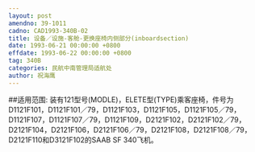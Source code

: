 ```yaml
---
layout: post
amendno: 39-1011
cadno: CAD1993-340B-02
title: 设备／设施-客舱-更换座椅内侧部分(inboardsection)
date: 1993-06-21 00:00:00 +0800
effdate: 1993-06-22 00:00:00 +0800
tag: 340B
categories: 民航中南管理局适航处
author: 祝海鹰
---
```


##适用范围:
装有121型号(MODLE)，ELETE型(TYPE)乘客座椅，件号为D1121F101，D1121F101／79，D1121F103，D1121F105，D1121F105／79，D1121F107，D1121F107／79，D1121F109，D2121F102，D2121F102／79，D2121F104，D2121F106，D2121F106／79，D2121F108，D2121F108／79，D2121F110和D3121F102的SAAB SF 340飞机。

